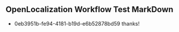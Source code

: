 ## OpenLocalization Workflow Test MarkDown
* 0eb3951b-fe94-4181-b19d-e6b52878bd59 
thanks!<!--HONumber=Mar16_HO4-->
